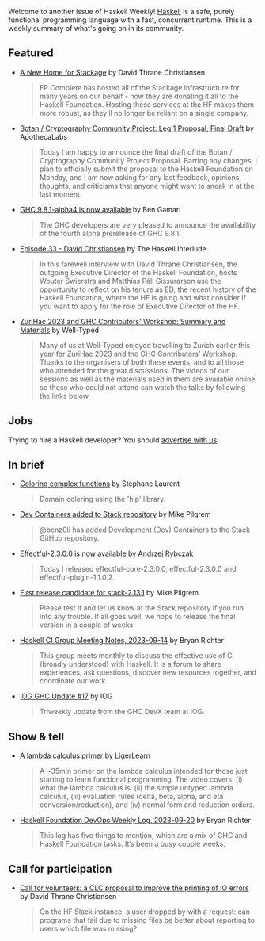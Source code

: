 Welcome to another issue of Haskell Weekly!
[Haskell](https://www.haskell.org) is a safe, purely functional programming language with a fast, concurrent runtime.
This is a weekly summary of what's going on in its community.

## Featured

- [A New Home for Stackage](https://discourse.haskell.org/t/a-new-home-for-stackage/7632) by David Thrane Christiansen
  > FP Complete has hosted all of the Stackage infrastructure for many years on our behalf - now they are donating it all to the Haskell Foundation. Hosting these services at the HF makes them more robust, as they’ll no longer be reliant on a single company.
  
- [Botan / Cryptography Community Project: Leg 1 Proposal, Final Draft](https://www.reddit.com/r/haskell/comments/16kawyd/botan_cryptography_community_project_leg_1/) by ApothecaLabs
  > Today I am happy to announce the final draft of the Botan / Cryptography Community Project Proposal. Barring any changes, I plan to officially submit the proposal to the Haskell Foundation on Monday, and I am now asking for any last feedback, opinions, thoughts, and criticisms that anyone might want to sneak in at the last moment.

- [GHC 9.8.1-alpha4 is now available](https://discourse.haskell.org/t/ghc-9-8-1-alpha4-is-now-available/7627) by Ben Gamari
  > The GHC developers are very pleased to announce the availability of the fourth alpha prerelease of GHC 9.8.1.
  
- [Episode 33 - David Christiansen](https://haskell.foundation/podcast/33/) by The Haskell Interlude
  > In this farewell interview with David Thrane Christiansen, the outgoing Executive Director of the Haskell Foundation, hosts Wouter Swierstra and Matthías Páll Gissurarson use the opportunity to reflect on his tenure as ED, the recent history of the Haskell Foundation, where the HF is going and what consider if you want to apply for the role of Executive Director of the HF.
  
- [ZuriHac 2023 and GHC Contributors' Workshop: Summary and Materials](https://well-typed.com/blog/2023/09/zurihac-2023-and-ghc-contributors-workshop-summary-and-materials/) by Well-Typed
  > Many of us at Well-Typed enjoyed travelling to Zurich earlier this year for ZuriHac 2023 and the GHC Contributors’ Workshop. Thanks to the organisers of both these events, and to all those who attended for the great discussions. The videos of our sessions as well as the materials used in them are available online, so those who could not attend can watch the talks by following the links below.

## Jobs

Trying to hire a Haskell developer?
You should [advertise with us](https://haskellweekly.news/advertising.html)!

## In brief

- [Coloring complex functions](https://discourse.haskell.org/t/coloring-complex-functions/7601) by Stéphane Laurent
  > Domain coloring using the 'hip' library.
  
- [Dev Containers added to Stack repository](https://discourse.haskell.org/t/dev-containers-added-to-stack-repository/7604) by Mike Pilgrem
  > @benz0li has added Development (Dev) Containers to the Stack GitHub repository. 
  
- [Effectful-2.3.0.0 is now available](https://discourse.haskell.org/t/effectful-2-3-0-0-is-now-available/7582) by Andrzej Rybczak
  > Today I released effectful-core-2.3.0.0, effectful-2.3.0.0 and effectful-plugin-1.1.0.2.
  
- [First release candidate for stack-2.13.1](https://discourse.haskell.org/t/ann-first-release-candidate-for-stack-2-13-1/7606) by Mike Pilgrem
  > Please test it and let us know at the Stack repository if you run into any trouble. If all goes well, we hope to release the final version in a couple of weeks.
  
- [Haskell CI Group Meeting Notes, 2023-09-14](https://discourse.haskell.org/t/haskell-ci-group-meeting-notes-2023-09-14/7613) by Bryan Richter
  > This group meets monthly to discuss the effective use of CI (broadly understood) with Haskell. It is a forum to share experiences, ask questions, discover new resources together, and coordinate our work.
  
- [IOG GHC Update #17](https://engineering.iog.io/2023-09-14-ghc-update/) by IOG
  > Triweekly update from the GHC DevX team at IOG.

## Show & tell

- [A lambda calculus primer](https://youtu.be/9MtE5ONrQyk) by LigerLearn
  > A ~35min primer on the lambda calculus intended for those just starting to learn functional programming. The video covers: (i) what the lambda calculus is, (ii) the simple untyped lambda calculus, (iii) evaluation rules (delta, beta, alpha, and eta conversion/reduction), and (iv) normal form and reduction orders.

- [Haskell Foundation DevOps Weekly Log, 2023-09-20](https://discourse.haskell.org/t/devops-weekly-log-2023-09-20/7635) by Bryan Richter
  > This log has five things to mention, which are a mix of GHC and Haskell Foundation tasks. It’s been a busy couple weeks.

## Call for participation

- [Call for volunteers: a CLC proposal to improve the printing of IO errors](https://discourse.haskell.org/t/call-for-volunteers-a-clc-proposal-to-improve-the-printing-of-io-errors/7587) by David Thrane Christiansen
  > On the HF Slack instance, a user dropped by with a request: can programs that fail due to missing files be better about reporting to users which file was missing?
